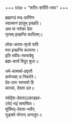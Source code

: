 +++
title = "शरीर-शरीरि-भावः"
+++

ब्रह्माण्डं मच्-छरीरेण  
स्वात्मानं ज्ञातुम् इच्छति।  
अथ वा नर्तका देवा  
नृत्यम् इच्छन्ति कारितम्॥  

लोक-काव्य-सृजो वापि  
मत्त इच्छन्ति कल्पनाः।  
इति स्वीय-स्वभावेषु  
ब्रह्म-कार्यं विदुर् बुधाः॥

धर्म-कामार्थ-प्रवृत्तौ  
कर्मभ्यश् च निवर्तने।  
देव-दत्तः स्वभावो हि  
कारकं, देवता उत॥   

स्वोद्देश-देवताऽऽकाङ्क्षा-  
ऽभेदं भद्रं समाश्रितः।  
मूर्तिमद्-देवता-भावैर्  
भुङ्क्ते भोगान् अनातुरः॥